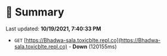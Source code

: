 # 📖 Summary
Last updated: **10/19/2021, 7:40:33 PM**

- `GET` [https://Bhadwa-sala.toxicblte.repl.co](https://Bhadwa-sala.toxicblte.repl.co) - **Down** (120155ms)
